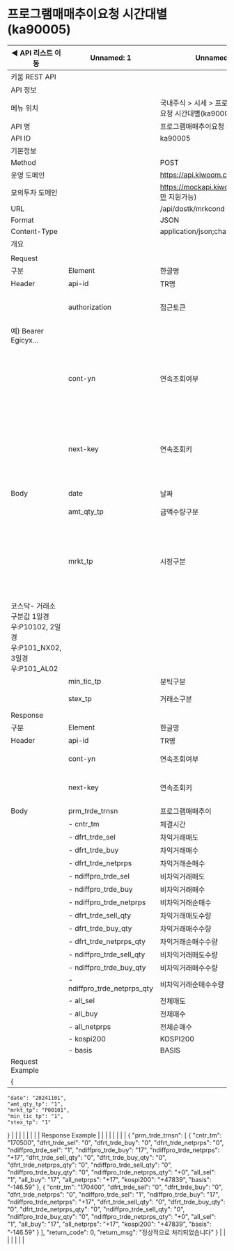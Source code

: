 # 프로그램매매추이요청 시간대별(ka90005)

| ◀ API 리스트 이동 | Unnamed: 1 | Unnamed: 2 | Unnamed: 3 | Unnamed: 4 | Unnamed: 5 | Unnamed: 6 |
| --- | --- | --- | --- | --- | --- | --- |
| 키움 REST API |  |  |  |  |  |  |
| API 정보 |  |  |  |  |  |  |
| 메뉴 위치 |  | 국내주식 > 시세 > 프로그램매매추이요청 시간대별(ka90005) |  |  |  |  |
| API 명 |  | 프로그램매매추이요청 시간대별 |  |  |  |  |
| API ID |  | ka90005 |  |  |  |  |
| 기본정보 |  |  |  |  |  |  |
| Method |  | POST |  |  |  |  |
| 운영 도메인 |  | https://api.kiwoom.com |  |  |  |  |
| 모의투자 도메인 |  | https://mockapi.kiwoom.com(KRX만 지원가능) |  |  |  |  |
| URL |  | /api/dostk/mrkcond |  |  |  |  |
| Format |  | JSON |  |  |  |  |
| Content-Type |  | application/json;charset=UTF-8 |  |  |  |  |
| 개요 |  |  |  |  |  |  |
|  |  |  |  |  |  |  |
| Request |  |  |  |  |  |  |
| 구분 | Element | 한글명 | Type | Required | Length | Description |
| Header | api-id | TR명 | String | Y | 10 |  |
|  | authorization | 접근토큰 | String | Y | 1000 | 토큰 지정시 토큰타입("Bearer") 붙혀서 호출 
 예) Bearer Egicyx... |
|  | cont-yn | 연속조회여부 | String | N | 1 | 응답 Header의 연속조회여부값이 Y일 경우 다음데이터 요청시 응답 Header의 cont-yn값 세팅 |
|  | next-key | 연속조회키 | String | N | 50 | 응답 Header의 연속조회여부값이 Y일 경우 다음데이터 요청시 응답 Header의 next-key값 세팅 |
| Body | date | 날짜 | String | Y | 8 | YYYYMMDD |
|  | amt_qty_tp | 금액수량구분 | String | Y | 1 | 1:금액(백만원), 2:수량(천주) |
|  | mrkt_tp | 시장구분 | String | Y | 10 | 코스피- 거래소구분값 1일경우:P00101, 2일경우:P001_NX01, 3일경우:P001_AL01
코스닥- 거래소구분값 1일경우:P10102, 2일경우:P101_NX02, 3일경우:P101_AL02 |
|  | min_tic_tp | 분틱구분 | String | Y | 1 | 0:틱, 1:분 |
|  | stex_tp | 거래소구분 | String | Y | 1 | 1:KRX, 2:NXT 3.통합 |
| Response |  |  |  |  |  |  |
| 구분 | Element | 한글명 | Type | Required | Length | Description |
| Header | api-id | TR명 | String | Y | 10 |  |
|  | cont-yn | 연속조회여부 | String | N | 1 | 다음 데이터가 있을시 Y값 전달 |
|  | next-key | 연속조회키 | String | N | 50 | 다음 데이터가 있을시 다음 키값 전달 |
| Body | prm_trde_trnsn | 프로그램매매추이 | LIST | N |  |  |
|  | - cntr_tm | 체결시간 | String | N | 20 |  |
|  | - dfrt_trde_sel | 차익거래매도 | String | N | 20 |  |
|  | - dfrt_trde_buy | 차익거래매수 | String | N | 20 |  |
|  | - dfrt_trde_netprps | 차익거래순매수 | String | N | 20 |  |
|  | - ndiffpro_trde_sel | 비차익거래매도 | String | N | 20 |  |
|  | - ndiffpro_trde_buy | 비차익거래매수 | String | N | 20 |  |
|  | - ndiffpro_trde_netprps | 비차익거래순매수 | String | N | 20 |  |
|  | - dfrt_trde_sell_qty | 차익거래매도수량 | String | N | 20 |  |
|  | - dfrt_trde_buy_qty | 차익거래매수수량 | String | N | 20 |  |
|  | - dfrt_trde_netprps_qty | 차익거래순매수수량 | String | N | 20 |  |
|  | - ndiffpro_trde_sell_qty | 비차익거래매도수량 | String | N | 20 |  |
|  | - ndiffpro_trde_buy_qty | 비차익거래매수수량 | String | N | 20 |  |
|  | - ndiffpro_trde_netprps_qty | 비차익거래순매수수량 | String | N | 20 |  |
|  | - all_sel | 전체매도 | String | N | 20 |  |
|  | - all_buy | 전체매수 | String | N | 20 |  |
|  | - all_netprps | 전체순매수 | String | N | 20 |  |
|  | - kospi200 | KOSPI200 | String | N | 20 |  |
|  | - basis | BASIS | String | N | 20 |  |
| Request Example |  |  |  |  |  |  |
| {
    "date": "20241101",
    "amt_qty_tp": "1",
    "mrkt_tp": "P00101",
    "min_tic_tp": "1",
    "stex_tp": "1"
} |  |  |  |  |  |  |
| Response Example |  |  |  |  |  |  |
| {
    "prm_trde_trnsn": [
        {
            "cntr_tm": "170500",
            "dfrt_trde_sel": "0",
            "dfrt_trde_buy": "0",
            "dfrt_trde_netprps": "0",
            "ndiffpro_trde_sel": "1",
            "ndiffpro_trde_buy": "17",
            "ndiffpro_trde_netprps": "+17",
            "dfrt_trde_sell_qty": "0",
            "dfrt_trde_buy_qty": "0",
            "dfrt_trde_netprps_qty": "0",
            "ndiffpro_trde_sell_qty": "0",
            "ndiffpro_trde_buy_qty": "0",
            "ndiffpro_trde_netprps_qty": "+0",
            "all_sel": "1",
            "all_buy": "17",
            "all_netprps": "+17",
            "kospi200": "+47839",
            "basis": "-146.59"
        },
        {
            "cntr_tm": "170400",
            "dfrt_trde_sel": "0",
            "dfrt_trde_buy": "0",
            "dfrt_trde_netprps": "0",
            "ndiffpro_trde_sel": "1",
            "ndiffpro_trde_buy": "17",
            "ndiffpro_trde_netprps": "+17",
            "dfrt_trde_sell_qty": "0",
            "dfrt_trde_buy_qty": "0",
            "dfrt_trde_netprps_qty": "0",
            "ndiffpro_trde_sell_qty": "0",
            "ndiffpro_trde_buy_qty": "0",
            "ndiffpro_trde_netprps_qty": "+0",
            "all_sel": "1",
            "all_buy": "17",
            "all_netprps": "+17",
            "kospi200": "+47839",
            "basis": "-146.59"
        }
    ],
    "return_code": 0,
    "return_msg": "정상적으로 처리되었습니다"
} |  |  |  |  |  |  |
